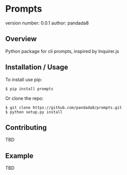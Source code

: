 Prompts
===============================

version number: 0.0.1
author: pandada8

Overview
--------

Python package for cli prompts, inspired by Inquirer.js

Installation / Usage
--------------------

To install use pip:

    $ pip install prompts


Or clone the repo:

    $ git clone https://github.com/pandada8/prompts.git
    $ python setup.py install

Contributing
------------

TBD

Example
-------

TBD
